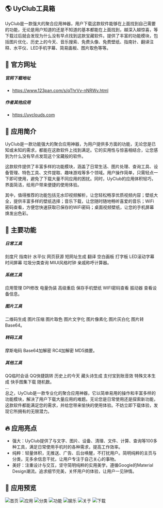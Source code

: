 ##  :earth_americas: UyClub工具箱
  UyClub是一款强大的聚合应用神器，用户下载这款软件能够在上面找到自己需要的功能，无论是用户知道的还是不知道的基本都能在上面找到，越深入越惊喜，等下载过后就会发现为什么没有早点找到这款宝藏软件。提供了丰富的功能模块，包括图片优化、历史上的今天、音乐搜索、免费头像、免费壁纸、指南针、翻译注释、水平仪、LED手机字幕、简易画板、图片取色等等。
##  :santa: 官方网址
##### 官网下载地址
- https://www.123pan.com/s/qThrVv-nNRWv.html
##### 作者其他应用
- https://uyclouds.com  
##  :necktie: 应用简介
  UyClub是一款功能强大的聚合应用神器，为用户提供多方面的功能，无论您是已知或未知的需求，都能在这款软件上找到满足。它的实用性与惊喜相结合，让您感到为什么没有早点发现这个宝藏般的软件。

这款软件提供了丰富多样的功能模块，涵盖了日常生活、图片处理、查询工具、设备管理、特色工具、文件提取、趣味游戏等多个领域。用户操作简单，只需轻点一下即可使用，避免了下载大量不同应用的困扰。同时，UyClub的应用体积轻巧，界面简洁，给用户带来便捷的使用体验。

其中，值得推荐的功能包括无水印视频解析，让您轻松畅享优质视频内容；壁纸大全，提供丰富多样的壁纸选择；音乐下载，让您随时随地畅听喜爱的音乐；WiFi密码查看，方便您快速获取已保存的WiFi密码；桌面视频壁纸，让您的手机屏幕焕发出色彩。
##  :rotating_light: 主要功能
##### 日常工具
刻度尺 指南针 水平仪 网页获源 短网址生成 翻译 空白画板 打字板 LED滚动字幕 时间屏幕 垃圾分类查询 MIUI风格时钟 亲戚称呼计算器。
##### 系统工具
应用管理 DPI修改 电量伪装 高级重启 保存手机壁纸 WIFI密码查看 振动器 查看设备信息。
##### 图片工具
二维码生成 图片压缩 图片取色 图片文字化 图片像素化 图片灰白化 图片转Base64。
##### 转码工具
摩斯电码 Base64加解密 RC4加解密 MD5摘要。
##### 其他工具
QQ临时会话 QQ快捷跳转 历史上的今天 藏头诗生成 支付宝到账音效 特殊文本生成 快手图集下载 随机数。  
  ...  
总之，UyClub是一款专业化的聚合应用神器，它以简单易用的操作和丰富多样的功能模块，解决了用户下载大量应用的难题。无论您是日常使用还是探索新功能，这款软件都能满足您的需求，并给您带来愉快的使用体验。不妨立即下载体验，发现它所拥有的无限潜力。
##  :fire: 应用亮点
- 强大：UyClub提供了与文字、图片、设备、清理、文件、计算、查询等100多种工具，满足日常使用手机时的各种需求，提高工作效率。
- 纯粹：轻量体积，无推送、广告、后台唤醒，不打扰用户。简明纯粹的主页与分类，无多余信息干扰，让用户专注于自己关心的事物。
- 美好：注重设计与交互，坚守简明纯粹的实用美学，遵循Google的Material Design潮流。追求细节完美，关怀用户的体验，让用户一见钟情。
##  :helicopter: 应用预览
![首页](DemoImg/Screenshot_20230622_000737_com.example.uyclub.jpg)
![应用](DemoImg/Screenshot_20230622_000746_com.example.uyclub.jpg)
![分类](DemoImg/Screenshot_20230622_002851_com.example.uyclub.jpg)
![功能](DemoImg/Screenshot_20230622_000753_com.example.uyclub.jpg)
![娱乐](DemoImg/Screenshot_20230622_000802_com.example.uyclub.jpg)
![关于](DemoImg/Screenshot_20230622_000813_com.example.uyclub.jpg)
![下载](DemoImg/Screenshot_20230622_001003_com.example.uyclub.jpg)
